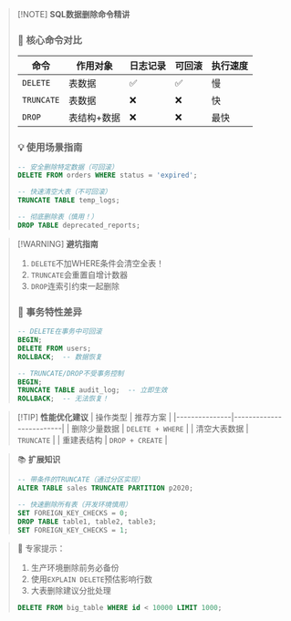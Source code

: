 > [!NOTE] ​**SQL数据删除命令精讲**​
> 
> ### 🎯 核心命令对比
> | 命令         | 作用对象       | 日志记录 | 可回滚 | 执行速度 |
> |--------------|--------------|--------|--------|---------|
> | `DELETE`     | 表数据         | ✅      | ✅      | 慢      |
> | `TRUNCATE`   | 表数据         | ❌      | ❌      | 快      |
> | `DROP`       | 表结构+数据    | ❌      | ❌      | 最快     |
> 
> ### 💡 使用场景指南
> ```sql
> -- 安全删除特定数据（可回滚）
> DELETE FROM orders WHERE status = 'expired';
> 
> -- 快速清空大表（不可回滚）
> TRUNCATE TABLE temp_logs;
> 
> -- 彻底删除表（慎用！）
> DROP TABLE deprecated_reports;
> ```

> [!WARNING] ​**避坑指南**​
> 1. `DELETE`不加WHERE条件会清空全表！
> 2. `TRUNCATE`会重置自增计数器
> 3. `DROP`连索引约束一起删除
> 
> ### 🔄 事务特性差异
> ```sql
> -- DELETE在事务中可回滚
> BEGIN;
> DELETE FROM users;
> ROLLBACK;  -- 数据恢复
> 
> -- TRUNCATE/DROP不受事务控制
> BEGIN;
> TRUNCATE TABLE audit_log;  -- 立即生效
> ROLLBACK;  -- 无法恢复！
> ```

> [!TIP] ​**性能优化建议**​
> | 操作类型       | 推荐方案                  |
> |---------------|-------------------------|
> | 删除少量数据   | `DELETE + WHERE`        |
> | 清空大表数据   | `TRUNCATE`              |
> | 重建表结构     | `DROP + CREATE`         |

> 📚 ​**扩展知识**​
> ```sql
> -- 带条件的TRUNCATE（通过分区实现）
> ALTER TABLE sales TRUNCATE PARTITION p2020;
> 
> -- 快速删除所有表（开发环境慎用）
> SET FOREIGN_KEY_CHECKS = 0;
> DROP TABLE table1, table2, table3;
> SET FOREIGN_KEY_CHECKS = 1;
> ```

> 💎 专家提示：
> 1. 生产环境删除前务必备份
> 2. 使用`EXPLAIN DELETE`预估影响行数
> 3. 大表删除建议分批处理
> ```sql
> DELETE FROM big_table WHERE id < 10000 LIMIT 1000;
> ```